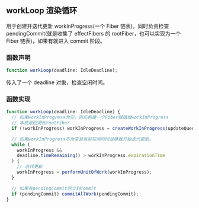 ## workLoop 渲染循环

用于创建并迭代更新 workInProgress(一个 Fiber 链表)。同时负责检查 pendingCommit(就是收集了 effectFibers 的 rootFiber，也可以实现为一个 Fiber 链表)，如果有就进入 commit 阶段。

### 函数声明

```typescript
function workLoop(deadline: IdleDeadline);
```

传入了一个 deadline 对象，检查空闲时间。

### 函数实现

```typescript
function workLoop(deadline: IdleDeadline) {
  // 如果workInProgress为空，则先构建一个Fiber赋值给workInProgress
  // 本质是回溯到rootFiber
  if (!workInProgress) workInProgress = createWorkInProgress(updateQueue);

  // 如果workInProgress不为空且当前空闲时间足够就开始迭代更新。
  while (
    workInProgress &&
    deadline.timeRemaining() > workInProgress.expirationTime
  ) {
    // 迭代更新
    workInProgress = performUnitOfWork(workInProgress);
  }

  // 如果有pendingCommit则立刻commit
  if (pendingCommit) commitAllWork(pendingCommit);
}
```
